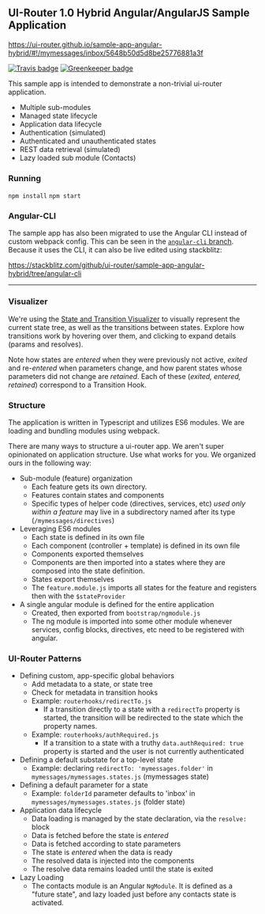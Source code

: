 ## UI-Router 1.0 Hybrid Angular/AngularJS Sample Application

https://ui-router.github.io/sample-app-angular-hybrid/#!/mymessages/inbox/5648b50d5d8be25776881a3f

[![Travis badge](https://travis-ci.org/ui-router/sample-app-angular-hybrid.svg?branch=master)](https://travis-ci.org/ui-router/sample-app-angular-hybrid)
[![Greenkeeper badge](https://badges.greenkeeper.io/ui-router/sample-app-angular-hybrid.svg)](https://greenkeeper.io/)

This sample app is intended to demonstrate a non-trivial ui-router application.

- Multiple sub-modules
- Managed state lifecycle
- Application data lifecycle
- Authentication (simulated)
- Authenticated and unauthenticated states
- REST data retrieval (simulated)
- Lazy loaded sub module (Contacts)


### Running

`npm install`
`npm start`

### Angular-CLI

The sample app has also been migrated to use the Angular CLI instead of custom webpack config.
This can be seen in the [`angular-cli` branch](https://github.com/ui-router/sample-app-angular-hybrid/tree/angular-cli).
Because it uses the CLI, it can also be live edited using stackblitz:

https://stackblitz.com/github/ui-router/sample-app-angular-hybrid/tree/angular-cli

---

### Visualizer

We're using the [State and Transition Visualizer](http://github.com/ui-router/visualizer) to visually represent
the current state tree, as well as the transitions between states.  Explore how transitions work by hovering
over them, and clicking to expand details (params and resolves).

Note how states are _entered_ when they were previously not active, _exited_ and re-_entered_ when parameters change,
 and how parent states whose parameters did not change are _retained_.  Each of these (_exited, entered, retained_)
 correspond to a Transition Hook.

### Structure

The application is written in Typescript and utilizes ES6 modules.
We are loading and bundling modules using webpack.

There are many ways to structure a ui-router app.
We aren't super opinionated on application structure.
Use what works for you.
We organized ours in the following way:

- Sub-module (feature) organization
  - Each feature gets its own directory.
  - Features contain states and components
  - Specific types of helper code (directives, services, etc) _used only within a feature_ may live in a subdirectory
  named after its type (`/mymessages/directives`)
- Leveraging ES6 modules
  - Each state is defined in its own file
  - Each component (controller + template) is defined in its own file
  - Components exported themselves
  - Components are then imported into a states where they are composed into the state definition.
  - States export themselves
  - The `feature.module.js` imports all states for the feature and registers then with the `$stateProvider`
- A single angular module is defined for the entire application
  - Created, then exported from `bootstrap/ngmodule.js`
  - The ng module is imported into some other module whenever services, config blocks, directives, etc need
  to be registered with angular.

### UI-Router Patterns

- Defining custom, app-specific global behaviors
  - Add metadata to a state, or state tree
  - Check for metadata in transition hooks
  - Example: `routerhooks/redirectTo.js`
    - If a transition directly to a state with a `redirectTo` property is started,
    the transition will be redirected to the state which the property names.
  - Example: `routerhooks/authRequired.js`
    - If a transition to a state with a truthy `data.authRequired: true` property is started
    and the user is not currently authenticated
- Defining a default substate for a top-level state
  - Example: declaring `redirectTo: 'mymessages.folder'` in `mymessages/mymessages.states.js` (mymessages state)
- Defining a default parameter for a state
  - Example: `folderId` parameter defaults to 'inbox' in `mymessages/mymessages.states.js` (folder state)
- Application data lifecycle
  - Data loading is managed by the state declaration, via the `resolve:` block
  - Data is fetched before the state is _entered_
  - Data is fetched according to state parameters
  - The state is _entered_ when the data is ready
  - The resolved data is injected into the components
  - The resolve data remains loaded until the state is exited
- Lazy Loading
   - The contacts module is an Angular `NgModule`.  It is defined as a "future state", and lazy loaded just before any contacts state is activated.
